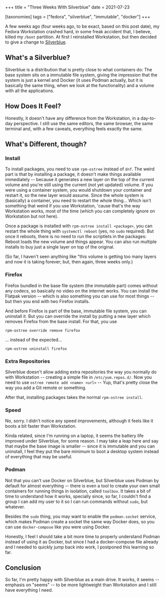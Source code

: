 +++
title = "Three Weeks With Silverblue"
date = 2021-07-23

[taxonomies]
tags = ["fedora", "silverblue", "immutable", "docker"]
+++

A few weeks ago (four weeks ago, to be exact, based on this post date), my
Fedora Workstation crashed hard, in some freak accident that, I believe, killed
my `/boot` partition. At first I reinstalled Workstation, but then decided to
give a change to [Silverblue](https://silverblue.fedoraproject.org/).

<!-- more -->

## What's a Silverblue?

Silverblue is a distribution that is pretty close to what containers do: The
base system sits on a immutable file system, giving the impression that the
system is just a kernel and Docker (it uses Podman actually, but it is
basically the same thing, when we look at the functionality) and a volume with
all the applications.

## How Does It Feel?

Honestly, it doesn't have any difference from the Workstation, in a day-to-day
perspective. I still use the same editors, the same browser, the same terminal
and, with a few caveats, everything feels exactly the same.

## What's Different, though?

### Install

To install packages, you need to use `rpm-ostree` instead of `dnf`. The weird
part is that by installing a package, it doesn't make things available
immediately -- because it generates a new layer on the top of the current
volume and you're still using the current (not yet updated) volume. If you were
using a container system, you would shutdown your container and restart it, so
the new layer would assume. Since the whole system is (basically) a container,
you need to restart the whole thing... Which isn't something that weird if
you use Workstation, 'cause that's the way Workstation works, most of the time
(which you can completely ignore on Workstation but not here).

Once a package is installed with `rpm-ostree install <package>`, you can
restart the whole thing with `systemctl reboot` (yes, no `sudo` required). But
once it reboots, there is no need to run the scriptlets in the packages: Reboot
loads the new volume and things appear. You can also run multiple installs to
buy just a single layer on top of the original.

(So far, I haven't seen anything like "this volume is getting too many layers
and now it is taking forever; but, then again, three weeks only.)

### Firefox

Firefox bundled in the base file system (the immutable part) comes without any
codecs, so basically no video on the internet works. You can install the
Flatpak version -- which is also something you can use for most things -- but
then you end with two Firefox installs.

And before Firefox is part of the base, immutable file system, you can uninstall
it. But you can override the install by putting a new layer which removes
Firefox from the base install. For that, you use

```
rpm-ostree override remove firefox
```

... instead of the expected...

```
rpm-ostree uninstall firefox
```

### Extra Repositories

Silverblue doesn't allow adding extra repositories the way you normally do with
Workstation -- creating a simple file in `/etc/yum.repos.d/`. Now you need to
use `ostree remote add <name> <url>` -- Yup, that's pretty close the way you
add a Git remote or something.

After that, installing packages takes the normal `rpm-ostree install`.

### Speed

No, sorry. I didn't notice any speed improvements, although it feels like it
boots a bit faster than Workstation.

Kinda related, since I'm running on a laptop, it seems the battery life
improved under Silverblue, for some reason. I may take a leap here and say that
maybe the base image is smaller -- since it is immutable and you can uninstall,
I feel they put the bare minimum to boot a desktop system instead of everything
that may be useful.

### Podman

Not that you can't use Docker on Silverblue, but Silverblue uses Podman by
default for almost everything -- there is even a tool to create your own small
containers for running things in isolation, called `toolbox`. It takes a bit of
time to understand how it works, specially since, so far, I couldn't find a
group I can add my user to it so I can run commands without `sudo`, but
whatever.

Besides the `sudo` thing, you may want to enable the `podman.socket` service,
which makes Podman create a socket the same way Docker does, so you can use
`docker-compose` like you were using Docker.

Honestly, I feel I should take a bit more time to properly understand Podman
instead of using it as Docker, but since I had a docker-compose file already and
I needed to quickly jump back into work, I postponed this learning so far.

## Conclusion

So far, I'm pretty happy with Silverblue as a main drive. It works, it seems --
emphasis on "seems" -- to be more lightweight than Workstation and I still have
everything I need.
